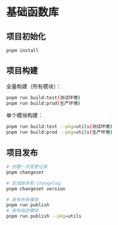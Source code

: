 <!--
 * @Author: taojinchao
 * @Date: 2024-02-02 01:35:35
 * @LastEditors: taojinchao
 * @LastEditTime: 2025-04-15 15:37:48
 * @Description: 基础函数库
-->

# 基础函数库

## 项目初始化

```bash
pnpm install
```

## 项目构建

全量构建（所有模块）：

```bash
pnpm run build:test(测试环境)
pnpm run build:prod(生产环境)
```

单个模块构建：

```bash
pnpm run build:test --pkg=utils(测试环境)
pnpm run build:prod --pkg=utils(生产环境)
```

## 项目发布

```bash
# 创建一次变更记录
pnpm changeset

# 生成版本和 changelog
pnpm changeset version

# 发布所有模块
pnpm run publish
# 发布指定模块
pnpm run publish --pkg=utils
```

